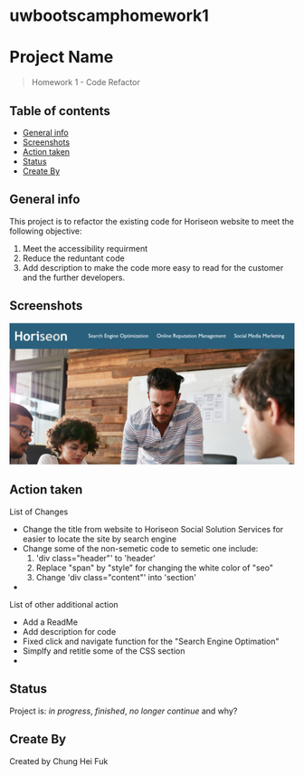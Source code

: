 # uwbootscamphomework1
# Project Name
> Homework 1 - Code Refactor

## Table of contents
* [General info](#general-info)
* [Screenshots](#screenshots)
* [Action taken](#Action-taken)
* [Status](#status)
* [Create By](#create-by)

## General info
This project is to refactor the existing code for Horiseon website to meet the following objective:

1. Meet the accessibility requirment
2. Reduce the reduntant code
3. Add description to make the code more easy to read for the customer and the further developers.

## Screenshots
![screenshot](https://github.com/rickyfuk/uwbootscamphomework1/blob/master/assets/images/screenshot.PNG?raw=true)

## Action taken
List of Changes
* Change the title from website to Horiseon Social Solution Services for easier to locate the site by search engine
* Change some of the non-semetic code to semetic one include:
  1. 'div class="header"' to 'header'
  2. Replace "span" by "style" for changing the white color of "seo"
  3. Change 'div class="content"' into 'section'
* 

List of other additional action
* Add a ReadMe
* Add description for code
* Fixed click and navigate function for the "Search Engine Optimation"
* Simplfy and retitle some of the CSS section
* 

## Status
Project is: _in progress_, _finished_, _no longer continue_ and why?


## Create By
Created by Chung Hei Fuk

